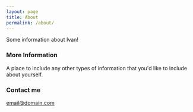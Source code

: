 ```yaml
---
layout: page
title: About
permalink: /about/
---
```


Some information about Ivan!

### More Information

A place to include any other types of information that you'd like to include about yourself.

### Contact me

[email@domain.com](mailto:email@domain.com)
